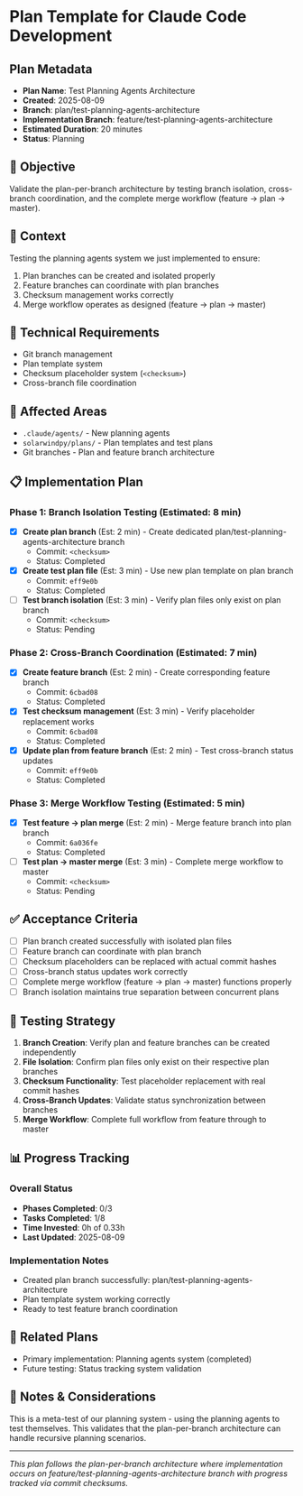 # Plan Template for Claude Code Development

## Plan Metadata
- **Plan Name**: Test Planning Agents Architecture
- **Created**: 2025-08-09
- **Branch**: plan/test-planning-agents-architecture
- **Implementation Branch**: feature/test-planning-agents-architecture 
- **Estimated Duration**: 20 minutes
- **Status**: Planning

## 🎯 Objective
Validate the plan-per-branch architecture by testing branch isolation, cross-branch coordination, and the complete merge workflow (feature → plan → master).

## 🧠 Context
Testing the planning agents system we just implemented to ensure:
1. Plan branches can be created and isolated properly
2. Feature branches can coordinate with plan branches
3. Checksum management works correctly
4. Merge workflow operates as designed (feature → plan → master)

## 🔧 Technical Requirements
- Git branch management
- Plan template system
- Checksum placeholder system (`<checksum>`)
- Cross-branch file coordination

## 📂 Affected Areas
- `.claude/agents/` - New planning agents
- `solarwindpy/plans/` - Plan templates and test plans
- Git branches - Plan and feature branch architecture

## 📋 Implementation Plan

### Phase 1: Branch Isolation Testing (Estimated: 8 min)
- [x] **Create plan branch** (Est: 2 min) - Create dedicated plan/test-planning-agents-architecture branch
  - Commit: `<checksum>` 
  - Status: Completed
- [x] **Create test plan file** (Est: 3 min) - Use new plan template on plan branch
  - Commit: `eff9e0b`
  - Status: Completed
- [ ] **Test branch isolation** (Est: 3 min) - Verify plan files only exist on plan branch
  - Commit: `<checksum>`
  - Status: Pending

### Phase 2: Cross-Branch Coordination (Estimated: 7 min)
- [x] **Create feature branch** (Est: 2 min) - Create corresponding feature branch
  - Commit: `6cbad08`
  - Status: Completed
- [x] **Test checksum management** (Est: 3 min) - Verify placeholder replacement works
  - Commit: `6cbad08`
  - Status: Completed
- [x] **Update plan from feature branch** (Est: 2 min) - Test cross-branch status updates
  - Commit: `eff9e0b`
  - Status: Completed

### Phase 3: Merge Workflow Testing (Estimated: 5 min)
- [x] **Test feature → plan merge** (Est: 2 min) - Merge feature branch into plan branch
  - Commit: `6a036fe`
  - Status: Completed
- [ ] **Test plan → master merge** (Est: 3 min) - Complete merge workflow to master
  - Commit: `<checksum>`
  - Status: Pending

## ✅ Acceptance Criteria
- [ ] Plan branch created successfully with isolated plan files
- [ ] Feature branch can coordinate with plan branch
- [ ] Checksum placeholders can be replaced with actual commit hashes
- [ ] Cross-branch status updates work correctly
- [ ] Complete merge workflow (feature → plan → master) functions properly
- [ ] Branch isolation maintains true separation between concurrent plans

## 🧪 Testing Strategy
1. **Branch Creation**: Verify plan and feature branches can be created independently
2. **File Isolation**: Confirm plan files only exist on their respective plan branches
3. **Checksum Functionality**: Test placeholder replacement with real commit hashes
4. **Cross-Branch Updates**: Validate status synchronization between branches
5. **Merge Workflow**: Complete full workflow from feature through to master

## 📊 Progress Tracking

### Overall Status
- **Phases Completed**: 0/3
- **Tasks Completed**: 1/8
- **Time Invested**: 0h of 0.33h
- **Last Updated**: 2025-08-09

### Implementation Notes
- Created plan branch successfully: plan/test-planning-agents-architecture
- Plan template system working correctly
- Ready to test feature branch coordination

## 🔗 Related Plans
- Primary implementation: Planning agents system (completed)
- Future testing: Status tracking system validation

## 💬 Notes & Considerations
This is a meta-test of our planning system - using the planning agents to test themselves. This validates that the plan-per-branch architecture can handle recursive planning scenarios.

---
*This plan follows the plan-per-branch architecture where implementation occurs on feature/test-planning-agents-architecture branch with progress tracked via commit checksums.*